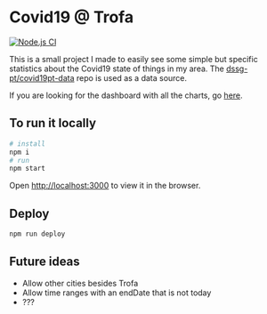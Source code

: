 # Covid19 @ Trofa

[![Node.js CI](https://github.com/DiogoDuque/covid19TrofaGraph/actions/workflows/node.js.yml/badge.svg)](https://github.com/DiogoDuque/covid19TrofaGraph/actions/workflows/node.js.yml)

This is a small project I made to easily see some simple but specific statistics about the Covid19 state of things in my area.
The [dssg-pt/covid19pt-data](https://github.com/dssg-pt/covid19pt-data) repo is used as a data source.

If you are looking for the dashboard with all the charts, go [here](https://diogoduque.github.io/covid19TrofaGraph/).

## To run it locally
```bash
# install
npm i
# run
npm start
```
Open [http://localhost:3000](http://localhost:3000) to view it in the browser.


## Deploy
```bash
npm run deploy
```


## Future ideas
* Allow other cities besides Trofa
* Allow time ranges with an endDate that is not today
* ???
